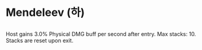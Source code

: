 # Mendeleev (하)

##

Host gains 3.0% Physical DMG buff per second after entry. Max stacks: 10. Stacks are reset upon exit.
